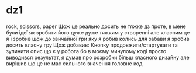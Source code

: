 # dz1
rock, scissors, paper
Щож це реально досить не тяжке дз проте, 
в мене були ідеї як зробити його дуже дуже тяжким у створенні але класним
це я і зробив щож до звичайної гри яку я робив колись для забави
я зробив досить класну гру
Щож добавив:
Кнопку продовжити/стартувати та зупинити опис що є у робота
бо в моєму минулому коді просто виводився результат, я думав
про розробки більш класного дизайну але вирішив що це не має сильного значення
головне код